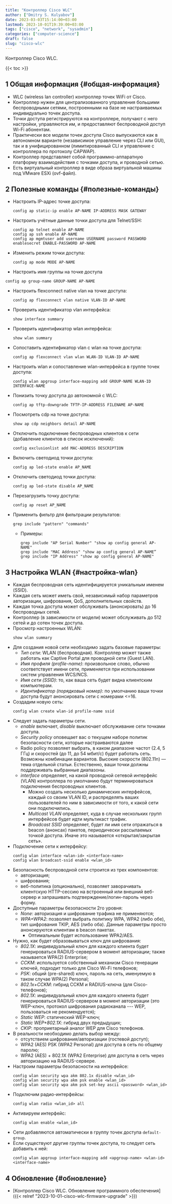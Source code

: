 ```yaml
---
title: "Контроллер Cisco WLC"
author: ["Dmitry S. Kulyabov"]
date: 2023-03-03T15:14:00+03:00
lastmod: 2023-10-01T19:39:00+03:00
tags: ["cisco", "network", "sysadmin"]
categories: ["computer-science"]
draft: false
slug: "cisco-wlc"
---
```


Контроллер Cisco WLC.

<!--more-->

{{< toc >}}


## <span class="section-num">1</span> Общая информация {#общая-информация}

-   WLC (wireless lan controller) контроллер точек WiFi от Cisco.
-   Контроллер нужен для централизованного управления большими беспроводными сетями, построенными на базе не настраиваемых индивидуально точек доступа.
-   Точки доступа регистрируются на контроллере, получают с него настройки, управляются им, и предоставляют беспроводной доступ Wi-Fi абонентам.
-   Практически все модели точек доступа Cisco выпускаются как в автономном варианте (независимое управление через CLI или GUI), так и в унифицированном (лимитированный CLI и управление с контроллера по протоколу CAPWAP).
-   Контроллер представляет собой программно-аппаратную платформу взаимодействия с точками доступа, и проводной сетью.
-   Есть виртуальный контроллер в виде образа виртуальной машины под VMware ESXi (ovf-файл).


## <span class="section-num">2</span> Полезные команды {#полезные-команды}

-   Настроить IP-адрес точке доступа:
    ```shell
    config ap static-ip enable AP-NAME IP-ADDRESS MASK GATEWAY
    ```
-   Настроить учётные данные точки доступа для Telnet/SSH:
    ```shell
    config ap telnet enable AP-NAME
    config ap ssh enable AP-NAME
    config ap mgmtuser add username USERNAME password PASSWORD enablesecret ENABLE-PASSWORD AP-NAME
    ```
-   Изменить режим точки доступа:
    ```shell
    config ap mode MODE AP-NAME
    ```
-   Настроить имя группы на точке доступа

<!--listend-->

```shell
config ap group-name GROUP-NAME AP-NAME
```

-   Настроить flexconnect native vlan на точке доступа:
    ```shell
    config ap flexconnect vlan native VLAN-ID AP-NAME
    ```
-   Проверить идентификатор vlan интерфейса:
    ```shell
    show interface summary
    ```
-   Проверить идентификатор wlan интерфейса:
    ```shell
    show wlan summary
    ```
-   Сопоставить идентификатор vlan с wlan на точке доступа:
    ```shell
    config ap flexconnect vlan wlan WLAN-ID VLAN-ID AP-NAME
    ```
-   Настроить wlan и сопоставление wlan-интерфейса в группе точек доступа:
    ```shell
    config wlan apgroup interface-mapping add GROUP-NAME WLAN-ID INTERFACE-NAME
    ```
-   Понизить точку доступа до автономной с WLC:
    ```shell
    config ap tftp-downgrade TFTP-IP-ADDRESS FILENAME AP-NAME
    ```
-   Посмотреть cdp на точке доступа:
    ```shell
    show ap cdp neighbors detail AP-NAME
    ```
-   Отключить подключение беспроводных клиентов к сети (добавление клиентов в список исключений):
    ```shell
    config exclusionlist add MAC-ADDRESS DESCRIPTION
    ```
-   Включить светодиод точки доступа:
    ```shell
    config ap led-state enable AP_NAME
    ```
-   Отключить светодиод точки доступа:
    ```shell
    config ap led-state disable AP_NAME
    ```
-   Перезагрузить точку доступа:
    ```shell
    config ap reset AP_NAME
    ```
-   Применить фильтр для фильтрации результатов:
    ```shell
    grep include "pattern" "commands"
    ```

    -   Примеры:
        ```shell
        grep include "AP Serial Number" "show ap config general AP-NAME"
        grep include "MAC Address" "show ap config general AP-NAME”
        grep include "IP Address" "show ap config general AP-NAME"
        ```


## <span class="section-num">3</span> Настройка WLAN {#настройка-wlan}

-   Каждая беспроводная сеть идентифицируется уникальным именем (SSID).
-   Каждая сеть может иметь свой, независимый набор параметров авторизации, шифрования, QoS, дополнительных свойств.
-   Каждая точка доступа может обслуживать (анонсировать) до 16 беспроводных сетей.
-   Контроллер (в зависимости от модели) может обслуживать до 512 сетей и до сотен точек доступа.
-   Просмотр настроенных WLAN:
    ```shell
    show wlan summary
    ```
-   Для создания новой сети необходимо задать базовые параметры:
    -   _Тип сети_: WLAN (беспроводная). Контроллер может также работать как Captive Portal для проводной сети (Guest LAN).
    -   _Имя профиля (profile-name)_: произвольное слово, обычно соответствует имени сети, применяется при использовании систем управления WCS/NCS.
    -   _Имя сети (SSID)_: то, как ваша сеть будет видна клиентским компьютерам.
    -   _Идентификатор (порядковый номер)_: по умолчанию ваши точки доступа будут анонсировать сети с номерами &lt;=16.
-   Создадим новую сеть:
    ```shell
    config wlan create wlan-id profile-name ssid
    ```
-   Следует задать параметры сети.
    -   _enable_ включает, _disable_ выключает обслуживание сети точками доступа.
    -   _Security policy_ оповещает вас о текущем наборе политик безопасности сети, которые настраиваются далее
    -   Radio policy позволяет выбрать, в каком диапазоне частот (2.4, 5 ГГц) и скоростей (до 11, до 54 мбит/с) будет работать сеть. Возможны комбинации вариантов. Высокие скорости (802.11n) — тема отдельной статьи. Естественно, ваши точки должны поддерживать выбранные диапазоны.
    -   _interface_ определяет, на какой проводной сетевой интерфейс (VLAN) контроллера по умолчанию будут терминироваться подключения беспроводных клиентов.
        -   Можно создать несколько динамических интерфейсов, каждый со своим VLAN ID, и распределять ваших пользователей по ним в зависимости от того, к какой сети они подключились.
        -   _Multicast VLAN_ определяет, куда в случае нескольких групп интерфейсов будет идти мультикаст трафик.
        -   _Broadcast SSID_ определяет, будет ли имя сети отражаться в beacon (анонсах) пакетов, периодически рассылаемых точкой доступа. Иначе это называется «открытая/закрытая сеть».
-   Подключение сети к интерфейсу:
    ```shell
    config wlan interface <wlan-id> <interface-name>
    config wlan broadcast-ssid enable <wlan_id>
    ```
-   Безопасность беспроводной сети строится из трех компонентов:
    -   авторизация;
    -   шифрования;
    -   веб-политика (опционально), позволяет заворачивать клиентскую HTTP-сессию на встроенный или внешний веб-сервер и запрашивать подтверждение/логин-пароль через форму.
-   Доступные параметры безопасности 2го уровня:
    -   _None_: авторизация и шифрование трафика не применяются;
    -   _WPA+WPA2_: позволяет выбрать политику WPA, WPA2 (либо обе), тип шифрования TKIP, AES (либо оба). Данные параметры просто анонсируются клиентам в beacon пакетах.
        -   Оптимальным будет использование WPA2/AES.
-   Нужно, как будет образовываться ключ для шифрования:
    -   _802.1X_: индивидуальный ключ для каждого клиента будет генерироваться RADIUS-сервером в момент авторизации; также называется WPA(2) Enterprise;
    -   _CCKM_: используется собственный механизм Cisco генерации ключей, подходит только для Cisco Wi-Fi телефонов;
    -   _PSK_: общий (pre-shared) ключ, пароль на сеть, именуемую в таком случае WPA(2) Personal;
    -   _802.1x+CCKM_: гибрид CCKM и RADIUS-ключа (для Cisco-телефонов);
    -   _802.1X_: индивидуальный ключ для каждого клиента будет генерироваться RADIUS-сервером в момент авторизации (это WEP-ключ, протокол шифрования радиоканала --- WEP, пользоваться не рекомендуется);
    -   _Static WEP_: статический WEP-ключ;
    -   _Static WEP+802.1X_: гибрид двух предыдущих;
    -   _CKIP_: проприетарный аналог WEP для Cisco телефонов.
-   В реальности необходимо делать выбор между:
    -   отсутствием шифрования/авторизации (гостевой доступ);
    -   WPA2 (AES) PSK (WPA2 Personal) для доступа в сеть по общему паролю;
    -   WPA2 (AES) + 802.1X (WPA2 Enterprise) для доступа в сеть через авторизацию на RADIUS-сервере.
-   Настроим параметры безопасности на интерфейсе:
    ```shell
    config wlan security wpa akm 802.1x disable <wlan_id>
    config wlan security wpa akm psk enable <wlan_id>
    config wlan security wpa akm psk set-key ascii <password> <wlan_id>
    ```
-   Подключим радио-интерфейсы:
    ```shell
    config wlan radio <wlan_id> all
    ```
-   Активируем интерфейс:
    ```shell
    config wlan enable <wlan_id>
    ```
-   Сети добавляются автоматически в группу точек доступа `default-group`.
-   Если существуют другие группы точек доступа, то следует сеть добавить к ней:
    ```shell
    config wlan apgroup interface-mapping add <apgroup-name> <wlan-id> <interface-name>
    ```


## <span class="section-num">4</span> Обновление {#обновление}

-   [Контроллер Cisco WLC. Обновление программного обеспечения]({{< relref "2023-10-01-cisco-wlc-firmware-upgrade" >}})
